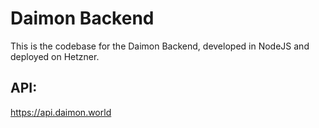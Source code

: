 # Daimon Backend

This is the codebase for the Daimon Backend, developed in NodeJS and deployed on Hetzner.

## API:
https://api.daimon.world
